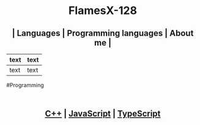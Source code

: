 <h1 align ="center">
FlamesX-128
</h1>

<h2 align ="center">
  | Languages | <a href="Programming"></a>Programming languages | About me |
</h2>

  <p align="center">

  | text | text |
  | ---- | ---- |
  | text | text |
  
</p>

#Programming
<h2 align="center">
  <br><a href="https://es.wikipedia.org/wiki/Dev-C%2B%2B">C++</a> | <a href="https://es.wikipedia.org/wiki/JavaScript">JavaScript</a> | <a href="https://es.wikipedia.org/wiki/TypeScript">TypeScript</a>
</h2>

<!--
**FlamesX-128/FlamesX-128** is a ✨ _special_ ✨ repository because its `README.md` (this file) appears on your GitHub profile.

Here are some ideas to get you started:

- 🔭 I’m currently working on ...
- 🌱 I’m currently learning ...
- 👯 I’m looking to collaborate on ...
- 🤔 I’m looking for help with ...
- 💬 Ask me about ...
- 📫 How to reach me: ...
- 😄 Pronouns: ...
- ⚡ Fun fact: ...
-->
